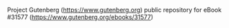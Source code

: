 Project Gutenberg (https://www.gutenberg.org) public repository for eBook #31577 (https://www.gutenberg.org/ebooks/31577)
